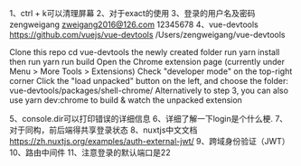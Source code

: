 1、ctrl + k可以清理屏幕
2、对于exact的使用
3、登录的用户名及密码
zengweigang
zweigang2016@126.com
12345678
4、vue-devtools
https://github.com/vuejs/vue-devtools
/Users/zengweigang/vue-devtools

Clone this repo
cd vue-devtools the newly created folder
run yarn install
then run yarn run build
Open the Chrome extension page (currently under Menu > More Tools > Extensions)
Check "developer mode" on the top-right corner
Click the "load unpacked" button on the left, and choose the folder: vue-devtools/packages/shell-chrome/
Alternatively to step 3, you can also use yarn dev:chrome to build & watch the unpacked extension

5、console.dir可以打印错误的详细信息
6、详细了解一下login是个什么梗.
7、对于同构，前后端得共享登录状态
8、nuxtjs中文文档
https://zh.nuxtjs.org/examples/auth-external-jwt/
9、跨域身份验证（JWT）
10、路由中间件
11、注意登录的默认端口是22